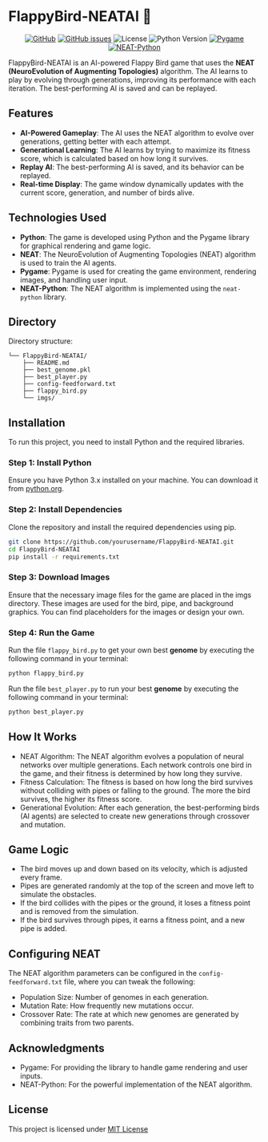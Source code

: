 # FlappyBird-NEATAI 🚀


<div align="center">
  
[![GitHub](https://img.shields.io/github/stars/ArpitKadam/data-science-project-on-Wine-Quality?style=social)](https://github.com/ArpitKadam/Insurance-Fraud-Detection)
[![GitHub issues](https://img.shields.io/github/issues/ArpitKadam/Insurance-Fraud-Detection)](https://github.com/ArpitKadam/Insurance-Fraud-Detection/issues)
![License](https://img.shields.io/badge/License-MIT-blue.svg)
![Python Version](https://img.shields.io/badge/Python-3.10%2B-green.svg)
[![Pygame](https://img.shields.io/badge/Pygame-2.1.0-blue)](https://www.pygame.org/)
[![NEAT-Python](https://img.shields.io/badge/NEAT--Python-2.4.0-yellow)](https://github.com/CodeReclaimers/neat-python)

</div>

FlappyBird-NEATAI is an AI-powered Flappy Bird game that uses the **NEAT (NeuroEvolution of Augmenting Topologies)** algorithm. The AI learns to play by evolving through generations, improving its performance with each iteration. The best-performing AI is saved and can be replayed.

## Features

- **AI-Powered Gameplay**: The AI uses the NEAT algorithm to evolve over generations, getting better with each attempt.
- **Generational Learning**: The AI learns by trying to maximize its fitness score, which is calculated based on how long it survives.
- **Replay AI**: The best-performing AI is saved, and its behavior can be replayed.
- **Real-time Display**: The game window dynamically updates with the current score, generation, and number of birds alive.

## Technologies Used

- **Python**: The game is developed using Python and the Pygame library for graphical rendering and game logic.
- **NEAT**: The NeuroEvolution of Augmenting Topologies (NEAT) algorithm is used to train the AI agents.
- **Pygame**: Pygame is used for creating the game environment, rendering images, and handling user input.
- **NEAT-Python**: The NEAT algorithm is implemented using the `neat-python` library.
## Directory

Directory structure:
```
└── FlappyBird-NEATAI/
    ├── README.md
    ├── best_genome.pkl
    ├── best_player.py
    ├── config-feedforward.txt
    ├── flappy_bird.py
    └── imgs/
```

## Installation
To run this project, you need to install Python and the required libraries.

### Step 1: Install Python
Ensure you have Python 3.x installed on your machine. You can download it from [python.org](https://www.python.org/).

### Step 2: Install Dependencies
Clone the repository and install the required dependencies using pip.

```bash
git clone https://github.com/yourusername/FlappyBird-NEATAI.git
cd FlappyBird-NEATAI
pip install -r requirements.txt
```

### Step 3: Download Images
Ensure that the necessary image files for the game are placed in the imgs directory. These images are used for the bird, pipe, and background graphics. You can find placeholders for the images or design your own.

### Step 4: Run the Game
Run the file ```flappy_bird.py``` to get your own best **genome** by executing the following command in your terminal:

```bash
python flappy_bird.py 
```

Run the file ```best_player.py``` to run your best **genome** by executing the following command in your terminal:

```bash
python best_player.py
```

## How It Works

- NEAT Algorithm: The NEAT algorithm evolves a population of neural networks over multiple generations. Each network controls one bird in the game, and their fitness is determined by how long they survive.
- Fitness Calculation: The fitness is based on how long the bird survives without colliding with pipes or falling to the ground. The more the bird survives, the higher its fitness score.
- Generational Evolution: After each generation, the best-performing birds (AI agents) are selected to create new generations through crossover and mutation.

## Game Logic

- The bird moves up and down based on its velocity, which is adjusted every frame.
- Pipes are generated randomly at the top of the screen and move left to simulate the obstacles.
- If the bird collides with the pipes or the ground, it loses a fitness point and is removed from the simulation.
- If the bird survives through pipes, it earns a fitness point, and a new pipe is added.

## Configuring NEAT
The NEAT algorithm parameters can be configured in the ```config-feedforward.txt``` file, where you can tweak the following:

- Population Size: Number of genomes in each generation.
- Mutation Rate: How frequently new mutations occur.
- Crossover Rate: The rate at which new genomes are generated by combining traits from two parents.

## Acknowledgments
- Pygame: For providing the library to handle game rendering and user inputs.
- NEAT-Python: For the powerful implementation of the NEAT algorithm.

## License
This project is licensed under [MIT License](https://github.com/ArpitKadam/FlappyBird-NEATAI/blob/main/LICENSE)






